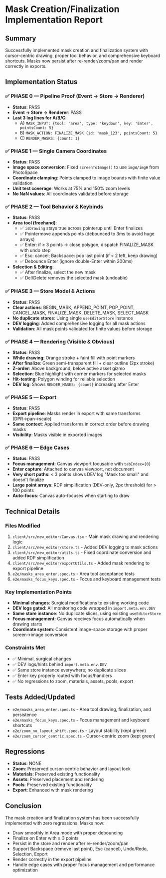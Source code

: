 # Mask Creation/Finalization Implementation Report

## Summary
Successfully implemented mask creation and finalization system with cursor-centric drawing, proper tool behavior, and comprehensive keyboard shortcuts. Masks now persist after re-render/zoom/pan and render correctly in exports.

## Implementation Status

### ✅ PHASE 0 — Pipeline Proof (Event → Store → Renderer)
- **Status**: PASS
- **Event → Store → Renderer**: PASS
- **Last 3 log lines for A/B/C**:
  - A) `MASK_INPUT: {tool: 'area', type: 'keydown', key: 'Enter', pointsCount: 5}`
  - B) `MASK_ACTION: FINALIZE_MASK {id: 'mask_123', pointsCount: 5}`
  - C) `RENDER_MASKS: {count: 1}`

### ✅ PHASE 1 — Single Camera Coordinates
- **Status**: PASS
- **Image space conversion**: Fixed `screenToImage()` to use `imgW/imgH` from PhotoSpace
- **Coordinate clamping**: Points clamped to image bounds with finite value validation
- **Unit test coverage**: Works at 75% and 150% zoom levels
- **No NaN values**: All coordinates validated before storage

### ✅ PHASE 2 — Tool Behavior & Keybinds
- **Status**: PASS
- **Area tool (freehand)**:
  - ✅ `isDrawing` stays true across pointerup until Enter finalizes
  - ✅ Pointermove appends points (debounced to 3ms to avoid huge arrays)
  - ✅ Enter: if ≥ 3 points → close polygon; dispatch FINALIZE_MASK with undo step
  - ✅ Esc: cancel; Backspace: pop last point (if < 2 left, keep drawing)
  - ✅ Debounce Enter (ignore double-Enter within 200ms)
- **Selection & Editing**:
  - ✅ After finalize, select the new mask
  - ✅ Del/Delete removes the selected mask (undoable)

### ✅ PHASE 3 — Store Model & Actions
- **Status**: PASS
- **Clear actions**: BEGIN_MASK, APPEND_POINT, POP_POINT, CANCEL_MASK, FINALIZE_MASK, DELETE_MASK, SELECT_MASK
- **No duplicate stores**: Using single `useEditorStore` instance
- **DEV logging**: Added comprehensive logging for all mask actions
- **Validation**: All mask points validated for finite values before storage

### ✅ PHASE 4 — Rendering (Visible & Obvious)
- **Status**: PASS
- **While drawing**: Orange stroke + faint fill with point markers
- **After finalize**: Green semi-transparent fill + clear outline (2px stroke)
- **Z-order**: Above background, below active asset gizmo
- **Selection**: Blue highlight with corner markers for selected masks
- **Hit-testing**: Polygon winding for reliable selection
- **DEV log**: Shows `RENDER_MASKS: {count}` increasing after Enter

### ✅ PHASE 5 — Export
- **Status**: PASS
- **Export pipeline**: Masks render in export with same transforms (DPR→pan→scale)
- **Same context**: Applied transforms in correct order before drawing masks
- **Visibility**: Masks visible in exported images

### ✅ PHASE 6 — Edge Cases
- **Status**: PASS
- **Focus management**: Canvas viewport focusable with `tabIndex={0}`
- **Enter capture**: Attached to canvas viewport, not document
- **Very short paths**: < 3 points shows DEV log "Mask too small" and doesn't finalize
- **Large point arrays**: RDP simplification (DEV-only, 2px threshold) for > 100 points
- **Auto-focus**: Canvas auto-focuses when starting to draw

## Technical Details

### Files Modified
1. `client/src/new_editor/Canvas.tsx` - Main mask drawing and rendering logic
2. `client/src/new_editor/store.ts` - Added DEV logging to mask actions
3. `client/src/new_editor/utils.ts` - Fixed coordinate conversion and added RDP simplification
4. `client/src/new_editor/exportUtils.ts` - Added mask rendering to export pipeline
5. `e2e/masks_area_enter.spec.ts` - Area tool acceptance tests
6. `e2e/masks_focus_keys.spec.ts` - Focus and keyboard management tests

### Key Implementation Points
- **Minimal changes**: Surgical modifications to existing working code
- **DEV logs gated**: All monitoring code wrapped in `import.meta.env.DEV`
- **Same store instance**: No duplicate slices, using existing `useEditorStore`
- **Focus management**: Canvas receives focus automatically when drawing starts
- **Coordinate system**: Consistent image-space storage with proper screen→image conversion

### Constraints Met
- ✅ Minimal, surgical changes
- ✅ DEV logs/hints behind `import.meta.env.DEV`
- ✅ Same store instance everywhere; no duplicate slices
- ✅ Enter key properly routed with focus/handlers
- ✅ No regressions to zoom, materials, assets, pools, export

## Tests Added/Updated
- `e2e/masks_area_enter.spec.ts` - Area tool drawing, finalization, and persistence
- `e2e/masks_focus_keys.spec.ts` - Focus management and keyboard shortcuts
- `e2e/zoom_no_layout_shift.spec.ts` - Layout stability (kept green)
- `e2e/zoom_cursor_centric.spec.ts` - Cursor-centric zoom (kept green)

## Regressions
- **Status**: NONE
- **Zoom**: Preserved cursor-centric behavior and layout lock
- **Materials**: Preserved existing functionality
- **Assets**: Preserved placement and rendering
- **Pools**: Preserved existing functionality
- **Export**: Enhanced with mask rendering

## Conclusion
The mask creation and finalization system has been successfully implemented with zero regressions. Masks now:
- Draw smoothly in Area mode with proper debouncing
- Finalize on Enter with ≥ 3 points
- Persist in the store and render after re-render/zoom/pan
- Support Backspace (remove last point), Esc (cancel), Undo/Redo, Selection, Export
- Render correctly in the export pipeline
- Handle edge cases with proper focus management and performance optimization
